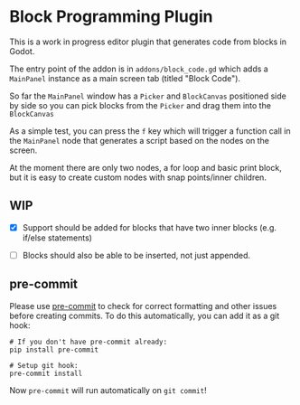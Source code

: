 # Block Programming Plugin

This is a work in progress editor plugin that generates code from blocks in Godot.

The entry point of the addon is in `addons/block_code.gd` which adds a `MainPanel` instance as a main screen tab (titled "Block Code").

So far the `MainPanel` window has a `Picker` and `BlockCanvas` positioned side by side so you can pick blocks from the `Picker` and drag them into the `BlockCanvas`

As a simple test, you can press the `f` key which will trigger a function call in the `MainPanel` node that generates a script based on the nodes on the screen.

At the moment there are only two nodes, a for loop and basic print block, but it is easy to create custom nodes with snap points/inner children.


## WIP

- [x] Support should be added for blocks that have two inner blocks (e.g. if/else statements)

- [ ] Blocks should also be able to be inserted, not just appended.

## pre-commit

Please use [pre-commit](https://pre-commit.com/) to check for correct formatting and other issues before creating commits. To do this automatically, you can add it as a git hook:

```
# If you don't have pre-commit already:
pip install pre-commit

# Setup git hook:
pre-commit install
```

Now `pre-commit` will run automatically on `git commit`!
